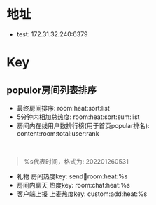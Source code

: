 # 地址  

- test: 172.31.32.240:6379


# Key
## populor房间列表排序

- 最终房间排序: room:heat:sort:list
- 5分钟内相加总热度: room:heat:sort:sum:list
- 房间内在线用户数排行榜(用于首页popular排名): content:room:total:user:rank    
<br/>  

>  %s代表时间，格式为: 202201260531
- 礼物 房间热度key: send:gift:room:heat:%s
- 房间内聊天 热度key: room:chat:heat:%s
- 客户端上报 上麦热度key: custom:add:heat:%s

